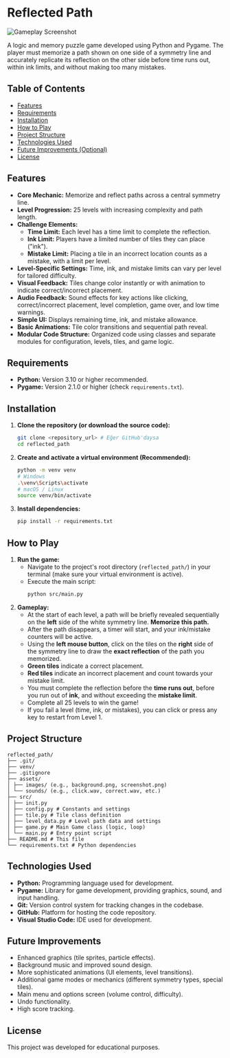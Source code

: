 # Reflected Path

![Gameplay Screenshot](assets/images/screenshot.png) <!-- Eğer bir ekran görüntüsü eklerseniz bu satırı kullanın -->
<!-- Ekran görüntüsü eklemek için: Oyunun bir anını yakalayın, assets/images/screenshot.png olarak kaydedin -->

A logic and memory puzzle game developed using Python and Pygame. The player must memorize a path shown on one side of a symmetry line and accurately replicate its reflection on the other side before time runs out, within ink limits, and without making too many mistakes.

## Table of Contents

- [Features](#features)
- [Requirements](#requirements)
- [Installation](#installation)
- [How to Play](#how-to-play)
- [Project Structure](#project-structure)
- [Technologies Used](#technologies-used)
- [Future Improvements (Optional)](#future-improvements-optional)
- [License](#license)

## Features

*   **Core Mechanic:** Memorize and reflect paths across a central symmetry line.
*   **Level Progression:** 25 levels with increasing complexity and path length.
*   **Challenge Elements:**
    *   **Time Limit:** Each level has a time limit to complete the reflection.
    *   **Ink Limit:** Players have a limited number of tiles they can place ("ink").
    *   **Mistake Limit:** Placing a tile in an incorrect location counts as a mistake, with a limit per level.
*   **Level-Specific Settings:** Time, ink, and mistake limits can vary per level for tailored difficulty.
*   **Visual Feedback:** Tiles change color instantly or with animation to indicate correct/incorrect placement.
*   **Audio Feedback:** Sound effects for key actions like clicking, correct/incorrect placement, level completion, game over, and low time warnings.
*   **Simple UI:** Displays remaining time, ink, and mistake allowance.
*   **Basic Animations:** Tile color transitions and sequential path reveal.
*   **Modular Code Structure:** Organized code using classes and separate modules for configuration, levels, tiles, and game logic.

## Requirements

*   **Python:** Version 3.10 or higher recommended.
*   **Pygame:** Version 2.1.0 or higher (check `requirements.txt`).

## Installation

1.  **Clone the repository (or download the source code):**
    ```bash
    git clone <repository_url> # Eğer GitHub'daysa
    cd reflected_path
    ```
2.  **Create and activate a virtual environment (Recommended):**
    ```bash
    python -m venv venv
    # Windows
    .\venv\Scripts\activate
    # macOS / Linux
    source venv/bin/activate
    ```
3.  **Install dependencies:**
    ```bash
    pip install -r requirements.txt
    ```

## How to Play

1.  **Run the game:**
    *   Navigate to the project's root directory (`reflected_path/`) in your terminal (make sure your virtual environment is active).
    *   Execute the main script:
        ```bash
        python src/main.py
        ```
2.  **Gameplay:**
    *   At the start of each level, a path will be briefly revealed sequentially on the **left** side of the white symmetry line. **Memorize this path.**
    *   After the path disappears, a timer will start, and your ink/mistake counters will be active.
    *   Using the **left mouse button**, click on the tiles on the **right** side of the symmetry line to draw the **exact reflection** of the path you memorized.
    *   **Green tiles** indicate a correct placement.
    *   **Red tiles** indicate an incorrect placement and count towards your mistake limit.
    *   You must complete the reflection before the **time runs out**, before you run out of **ink**, and without exceeding the **mistake limit**.
    *   Complete all 25 levels to win the game!
    *   If you fail a level (time, ink, or mistakes), you can click or press any key to restart from Level 1.

## Project Structure

```plaintext
reflected_path/
├── .git/
├── venv/
├── .gitignore
├── assets/
│ ├── images/ (e.g., background.png, screenshot.png)
│ └── sounds/ (e.g., click.wav, correct.wav, etc.)
├── src/
│ ├── init.py
│ ├── config.py # Constants and settings
│ ├── tile.py # Tile class definition
│ ├── level_data.py # Level path data and settings
│ ├── game.py # Main Game class (logic, loop)
│ └── main.py # Entry point script
├── README.md # This file
└── requirements.txt # Python dependencies
```
## Technologies Used
*   **Python:** Programming language used for development.
*   **Pygame:** Library for game development, providing graphics, sound, and input handling.
*   **Git:** Version control system for tracking changes in the codebase.
*   **GitHub:** Platform for hosting the code repository.
*   **Visual Studio Code:** IDE used for development.


## Future Improvements

*   Enhanced graphics (tile sprites, particle effects).
*   Background music and improved sound design.
*   More sophisticated animations (UI elements, level transitions).
*   Additional game modes or mechanics (different symmetry types, special tiles).
*   Main menu and options screen (volume control, difficulty).
*   Undo functionality.
*   High score tracking.

## License
This project was developed for educational purposes.